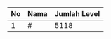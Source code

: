 | No | Nama            | Jumlah Level |
|----|-----------------|--------------|
| 1  | #    |    5118        |

